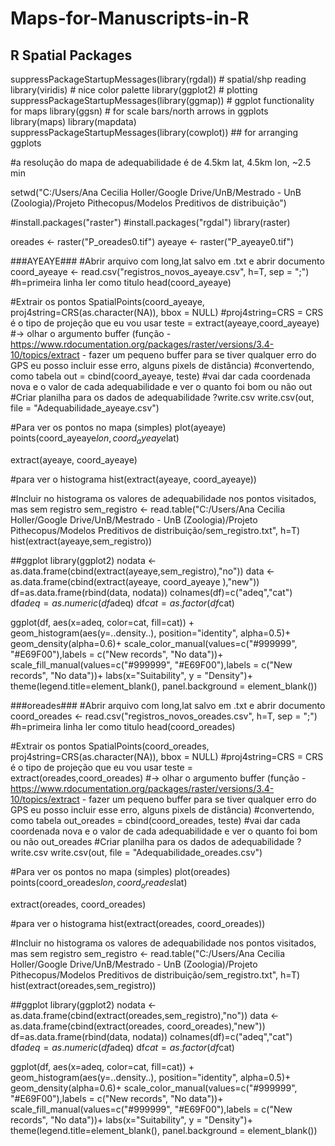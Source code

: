 # Maps-for-Manuscripts-in-R


## R Spatial Packages

suppressPackageStartupMessages(library(rgdal)) # spatial/shp reading
library(viridis) # nice color palette
library(ggplot2) # plotting
suppressPackageStartupMessages(library(ggmap)) # ggplot functionality for maps
library(ggsn) # for scale bars/north arrows in ggplots
library(maps)
library(mapdata)
suppressPackageStartupMessages(library(cowplot)) ## for arranging ggplots



#a resolução do mapa de adequabilidade é de 4.5km lat, 4.5km lon, ~2.5 min

setwd("C:/Users/Ana Cecilia Holler/Google Drive/UnB/Mestrado - UnB (Zoologia)/Projeto Pithecopus/Modelos Preditivos de distribuição")

#install.packages("raster")
#install.packages("rgdal")
library(raster)

oreades <- raster("P_oreades0.tif")
ayeaye <- raster("P_ayeaye0.tif")




###AYEAYE###
#Abrir arquivo com long,lat salvo em .txt e abrir documento
coord_ayeaye <- read.csv("registros_novos_ayeaye.csv", h=T, sep = ";") #h=primeira linha ler como titulo
head(coord_ayeaye)


#Extrair os pontos
SpatialPoints(coord_ayeaye, proj4string=CRS(as.character(NA)), bbox = NULL) #proj4string=CRS = CRS é o tipo de projeção que eu vou usar
teste = extract(ayeaye,coord_ayeaye) #-> olhar o argumento buffer (função - https://www.rdocumentation.org/packages/raster/versions/3.4-10/topics/extract - fazer um pequeno buffer para se tiver qualquer erro do GPS eu posso incluir esse erro, alguns pixels de distância)
#convertendo, como tabela
out = cbind(coord_ayeaye, teste) #vai dar cada coordenada nova e o valor de cada adequabilidade e ver o quanto foi bom ou não
out
#Criar planilha para os dados de adequabilidade
?write.csv
write.csv(out, file = "Adequabilidade_ayeaye.csv")


#Para ver os pontos no mapa (simples)
plot(ayeaye)
points(coord_ayeaye$lon,coord_ayeaye$lat)

extract(ayeaye, coord_ayeaye)

#para ver o histograma
hist(extract(ayeaye, coord_ayeaye))  

#Incluir no histograma os valores de adequabilidade nos pontos visitados, mas sem registro
sem_registro <- read.table("C:/Users/Ana Cecilia Holler/Google Drive/UnB/Mestrado - UnB (Zoologia)/Projeto Pithecopus/Modelos Preditivos de distribuição/sem_registro.txt", h=T)
hist(extract(ayeaye,sem_registro))

##ggplot
library(ggplot2)
nodata <- as.data.frame(cbind(extract(ayeaye,sem_registro),"no"))
data <- as.data.frame(cbind(extract(ayeaye, coord_ayeaye ),"new"))
df=as.data.frame(rbind(data, nodata))
colnames(df)=c("adeq","cat")
df$adeq=as.numeric(df$adeq)
df$cat=as.factor(df$cat)

ggplot(df, aes(x=adeq, color=cat, fill=cat)) +
  geom_histogram(aes(y=..density..), position="identity", alpha=0.5)+
  geom_density(alpha=0.6)+
  scale_color_manual(values=c("#999999", "#E69F00"),labels = c("New records", "No data"))+
  scale_fill_manual(values=c("#999999", "#E69F00"),labels = c("New records", "No data"))+
  labs(x="Suitability", y = "Density")+
  theme(legend.title=element_blank(),
        panel.background = element_blank())





###oreades###
#Abrir arquivo com long,lat salvo em .txt e abrir documento
coord_oreades <- read.csv("registros_novos_oreades.csv", h=T, sep = ";") #h=primeira linha ler como titulo
head(coord_oreades)


#Extrair os pontos
SpatialPoints(coord_oreades, proj4string=CRS(as.character(NA)), bbox = NULL) #proj4string=CRS = CRS é o tipo de projeção que eu vou usar
teste = extract(oreades,coord_oreades) #-> olhar o argumento buffer (função - https://www.rdocumentation.org/packages/raster/versions/3.4-10/topics/extract - fazer um pequeno buffer para se tiver qualquer erro do GPS eu posso incluir esse erro, alguns pixels de distância)
#convertendo, como tabela
out_oreades = cbind(coord_oreades, teste) #vai dar cada coordenada nova e o valor de cada adequabilidade e ver o quanto foi bom ou não
out_oreades
#Criar planilha para os dados de adequabilidade
?write.csv
write.csv(out, file = "Adequabilidade_oreades.csv")


#Para ver os pontos no mapa (simples)
plot(oreades)
points(coord_oreades$lon,coord_oreades$lat)

extract(oreades, coord_oreades)

#para ver o histograma
hist(extract(oreades, coord_oreades))  

#Incluir no histograma os valores de adequabilidade nos pontos visitados, mas sem registro
sem_registro <- read.table("C:/Users/Ana Cecilia Holler/Google Drive/UnB/Mestrado - UnB (Zoologia)/Projeto Pithecopus/Modelos Preditivos de distribuição/sem_registro.txt", h=T)
hist(extract(oreades,sem_registro))

##ggplot
library(ggplot2)
nodata <- as.data.frame(cbind(extract(oreades,sem_registro),"no"))
data <- as.data.frame(cbind(extract(oreades, coord_oreades),"new"))
df=as.data.frame(rbind(data, nodata))
colnames(df)=c("adeq","cat")
df$adeq=as.numeric(df$adeq)
df$cat=as.factor(df$cat)

ggplot(df, aes(x=adeq, color=cat, fill=cat)) +
  geom_histogram(aes(y=..density..), position="identity", alpha=0.5)+
  geom_density(alpha=0.6)+
  scale_color_manual(values=c("#999999", "#E69F00"),labels = c("New records", "No data"))+
  scale_fill_manual(values=c("#999999", "#E69F00"),labels = c("New records", "No data"))+
  labs(x="Suitability", y = "Density")+
  theme(legend.title=element_blank(),
        panel.background = element_blank())
